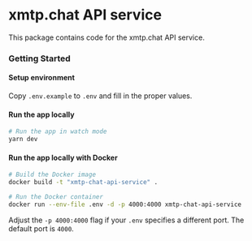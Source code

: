 # xmtp.chat API service

This package contains code for the xmtp.chat API service.

### Getting Started

#### Setup environment

Copy `.env.example` to `.env` and fill in the proper values.

#### Run the app locally

```bash
# Run the app in watch mode
yarn dev
```

#### Run the app locally with Docker

```bash
# Build the Docker image
docker build -t "xmtp-chat-api-service" .

# Run the Docker container
docker run --env-file .env -d -p 4000:4000 xmtp-chat-api-service
```

Adjust the `-p 4000:4000` flag if your `.env` specifies a different port. The default port is `4000`.
